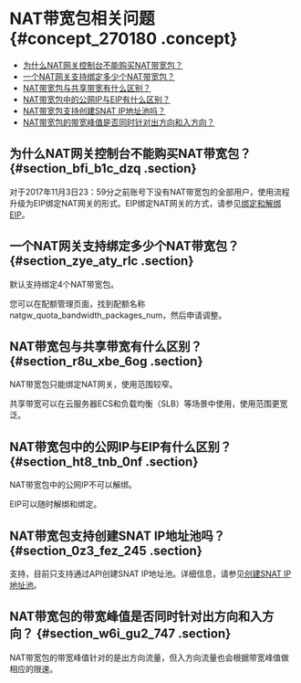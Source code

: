 # NAT带宽包相关问题 {#concept_270180 .concept}

-   [为什么NAT网关控制台不能购买NAT带宽包？](#section_bfi_b1c_dzq)
-   [一个NAT网关支持绑定多少个NAT带宽包？](#section_zye_aty_rlc)
-   [NAT带宽包与共享带宽有什么区别？](#section_r8u_xbe_6og)
-   [NAT带宽包中的公网IP与EIP有什么区别？](#section_ht8_tnb_0nf)
-   [NAT带宽包支持创建SNAT IP地址池吗？](#section_0z3_fez_245)
-   [NAT带宽包的带宽峰值是否同时针对出方向和入方向？](#section_w6i_gu2_747)

## 为什么NAT网关控制台不能购买NAT带宽包？ {#section_bfi_b1c_dzq .section}

对于2017年11月3日23：59分之前账号下没有NAT带宽包的全部用户，使用流程升级为EIP绑定NAT网关的形式。EIP绑定NAT网关的方式，请参见[绑定和解绑EIP](../../../../cn.zh-CN/用户指南/绑定和解绑EIP.md#)。

## 一个NAT网关支持绑定多少个NAT带宽包？ {#section_zye_aty_rlc .section}

默认支持绑定4个NAT带宽包。

您可以在配额管理页面，找到配额名称natgw\_quota\_bandwidth\_packages\_num，然后申请调整。

## NAT带宽包与共享带宽有什么区别？ {#section_r8u_xbe_6og .section}

NAT带宽包只能绑定NAT网关，使用范围较窄。

共享带宽可以在云服务器ECS和负载均衡（SLB）等场景中使用，使用范围更宽泛。

## NAT带宽包中的公网IP与EIP有什么区别？ {#section_ht8_tnb_0nf .section}

NAT带宽包中的公网IP不可以解绑。

EIP可以随时解绑和绑定。

## NAT带宽包支持创建SNAT IP地址池吗？ {#section_0z3_fez_245 .section}

支持，目前只支持通过API创建SNAT IP地址池。详细信息，请参见[创建SNAT IP地址池](https://yq.aliyun.com/articles/533821)。

## NAT带宽包的带宽峰值是否同时针对出方向和入方向？ {#section_w6i_gu2_747 .section}

NAT带宽包的带宽峰值针对的是出方向流量，但入方向流量也会根据带宽峰值做相应的限速。

